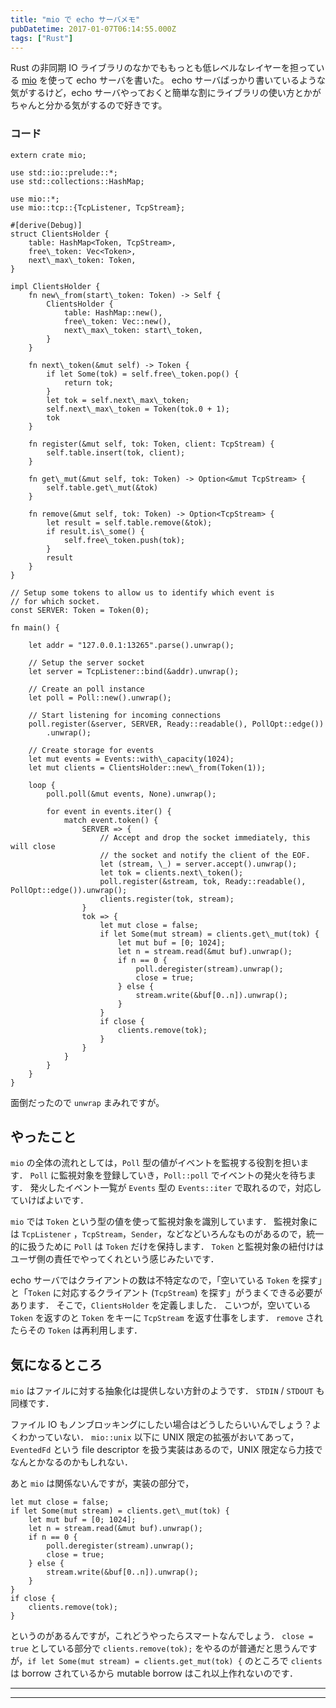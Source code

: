 ```yaml
---
title: "mio で echo サーバメモ"
pubDatetime: 2017-01-07T06:14:55.000Z
tags: ["Rust"]
---
```


Rust の非同期 IO ライブラリのなかでももっとも低レベルなレイヤーを担っている [mio](https://github.com/carllerche/mio) を使って echo サーバを書いた。
echo サーバばっかり書いているような気がするけど，echo サーバやっておくと簡単な割にライブラリの使い方とかがちゃんと分かる気がするので好きです。

### コード

```
extern crate mio;

use std::io::prelude::*;
use std::collections::HashMap;

use mio::*;
use mio::tcp::{TcpListener, TcpStream};

#[derive(Debug)]
struct ClientsHolder {
    table: HashMap<Token, TcpStream>,
    free\_token: Vec<Token>,
    next\_max\_token: Token,
}

impl ClientsHolder {
    fn new\_from(start\_token: Token) -> Self {
        ClientsHolder {
            table: HashMap::new(),
            free\_token: Vec::new(),
            next\_max\_token: start\_token,
        }
    }

    fn next\_token(&mut self) -> Token {
        if let Some(tok) = self.free\_token.pop() {
            return tok;
        }
        let tok = self.next\_max\_token;
        self.next\_max\_token = Token(tok.0 + 1);
        tok
    }

    fn register(&mut self, tok: Token, client: TcpStream) {
        self.table.insert(tok, client);
    }

    fn get\_mut(&mut self, tok: Token) -> Option<&mut TcpStream> {
        self.table.get\_mut(&tok)
    }

    fn remove(&mut self, tok: Token) -> Option<TcpStream> {
        let result = self.table.remove(&tok);
        if result.is\_some() {
            self.free\_token.push(tok);
        }
        result
    }
}

// Setup some tokens to allow us to identify which event is
// for which socket.
const SERVER: Token = Token(0);

fn main() {

    let addr = "127.0.0.1:13265".parse().unwrap();

    // Setup the server socket
    let server = TcpListener::bind(&addr).unwrap();

    // Create an poll instance
    let poll = Poll::new().unwrap();

    // Start listening for incoming connections
    poll.register(&server, SERVER, Ready::readable(), PollOpt::edge())
        .unwrap();

    // Create storage for events
    let mut events = Events::with\_capacity(1024);
    let mut clients = ClientsHolder::new\_from(Token(1));

    loop {
        poll.poll(&mut events, None).unwrap();

        for event in events.iter() {
            match event.token() {
                SERVER => {
                    // Accept and drop the socket immediately, this will close
                    // the socket and notify the client of the EOF.
                    let (stream, \_) = server.accept().unwrap();
                    let tok = clients.next\_token();
                    poll.register(&stream, tok, Ready::readable(), PollOpt::edge()).unwrap();
                    clients.register(tok, stream);
                }
                tok => {
                    let mut close = false;
                    if let Some(mut stream) = clients.get\_mut(tok) {
                        let mut buf = [0; 1024];
                        let n = stream.read(&mut buf).unwrap();
                        if n == 0 {
                            poll.deregister(stream).unwrap();
                            close = true;
                        } else {
                            stream.write(&buf[0..n]).unwrap();
                        }
                    }
                    if close {
                        clients.remove(tok);
                    }
                }
            }
        }
    }
}

```

面倒だったので `unwrap` まみれですが。

## やったこと

`mio` の全体の流れとしては，`Poll` 型の値がイベントを監視する役割を担います．
`Poll` に監視対象を登録していき，`Poll::poll` でイベントの発火を待ちます．
発火したイベント一覧が `Events` 型の `Events::iter` で取れるので，対応していけばよいです．

`mio` では `Token` という型の値を使って監視対象を識別しています．
監視対象には `TcpListener` ，`TcpStream`，`Sender`，などなどいろんなものがあるので，統一的に扱うために `Poll` は `Token` だけを保持します．
`Token` と監視対象の紐付けはユーザ側の責任でやってくれという感じみたいです．

echo サーバではクライアントの数は不特定なので，「空いている `Token` を探す」と「`Token` に対応するクライアント (`TcpStream`) を探す」がうまくできる必要があります．
そこで，`ClientsHolder` を定義しました．
こいつが，空いている `Token` を返すのと `Token` をキーに `TcpStream` を返す仕事をします．
`remove` されたらその `Token` は再利用します．

## 気になるところ

`mio` はファイルに対する抽象化は提供しない方針のようです．
`STDIN` / `STDOUT` も同様です．

ファイル IO もノンブロッキングにしたい場合はどうしたらいいんでしょう？よくわかっていない．
`mio::unix` 以下に UNIX 限定の拡張がおいてあって，`EventedFd` という file descriptor を扱う実装はあるので，UNIX 限定なら力技でなんとかなるのかもしれない．

あと `mio` は関係ないんですが，実装の部分で，

```
let mut close = false;
if let Some(mut stream) = clients.get\_mut(tok) {
    let mut buf = [0; 1024];
    let n = stream.read(&mut buf).unwrap();
    if n == 0 {
        poll.deregister(stream).unwrap();
        close = true;
    } else {
        stream.write(&buf[0..n]).unwrap();
    }
}
if close {
    clients.remove(tok);
}

```

というのがあるんですが，これどうやったらスマートなんでしょう．
`close = true` としている部分で `clients.remove(tok);` をやるのが普通だと思うんですが，`if let Some(mut stream) = clients.get_mut(tok) {` のところで `clients` は borrow されているから mutable borrow はこれ以上作れないのです．

---

---
